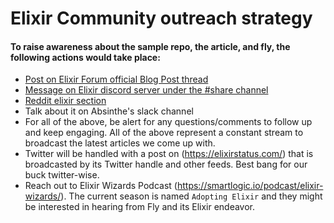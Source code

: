 # Elixir Community outreach strategy
#### To raise awareness about the sample repo, the article, and fly, the following actions would take place:
* [Post on Elixir Forum official Blog Post thread](https://elixirforum.com/tag/official-blog-posts-thread)
* [Message on Elixir discord server under the #share channel](https://discord.com/channels/269508806759809042/584471648187449352)
* [Reddit elixir section](reddit.com/r/elixir/)
* Talk about it on Absinthe's slack channel
* For all of the above, be alert for any questions/comments to follow up and keep engaging. All of the above represent a constant stream to broadcast the latest articles we come up with.
* Twitter will be handled with a post on (https://elixirstatus.com/) that is broadcasted by its Twitter handle and other feeds. Best bang for our buck twitter-wise.
* Reach out to Elixir Wizards Podcast (https://smartlogic.io/podcast/elixir-wizards/). The current season is named `Adopting Elixir` and they might be interested in hearing from Fly and its Elixir endeavor.
